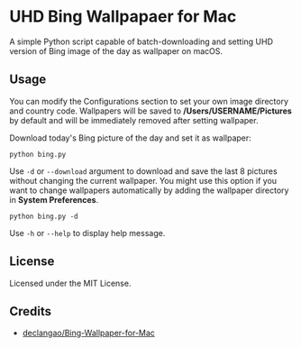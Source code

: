 # UHD Bing Wallpapaer for Mac
A simple Python script capable of batch-downloading and setting UHD version of Bing image of the day as wallpaper on macOS.

## Usage
You can modify the Configurations section to set your own image directory and country code. Wallpapers will be saved to **/Users/USERNAME/Pictures** by default and will be immediately removed after setting wallpaper.

Download today's Bing picture of the day and set it as wallpaper:

```
python bing.py
```

Use `-d` or `--download` argument to download and save the last 8 pictures without changing the current wallpaper. You might use this option if you want to change wallpapers automatically by adding the wallpaper directory in **System Preferences**.

```
python bing.py -d
```

Use `-h` or `--help` to display help message.

## License
Licensed under the MIT License.

## Credits
- [declangao/Bing-Wallpaper-for-Mac](https://github.com/declangao/Bing-Wallpaper-for-Mac)
